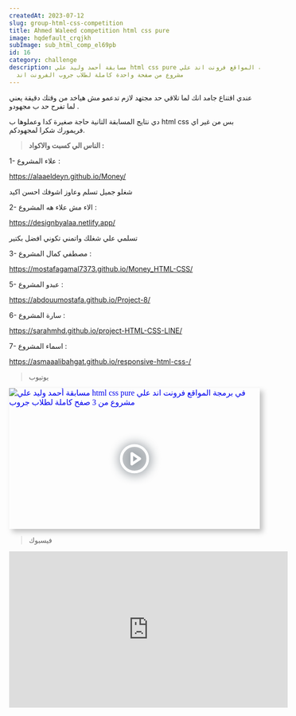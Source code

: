 ```yaml
---
createdAt: 2023-07-12
slug: group-html-css-competition
title: Ahmed Waleed competition html css pure
image: hqdefault_crqjkh
subImage: sub_html_comp_el69pb
id: 16
category: challenge
description: مسابقة أحمد وليد علي html css pure في برمجة المواقع فرونت اند علي
  مشروع من صفحة واحدة كاملة لطلاب جروب الفرونت اند
---
```

عندي اقتناع جامد انك لما تلاقي حد مجتهد لازم تدعمو مش هياخد من وقتك دقيقة يعني لما تفرح حد ب مجهودو .

دي نتايج المسابقة التانية حاجة صغيرة كدا وعملوها ب html css بس من غير اي فريمورك شكرا لمجهودكم.

> **ا﻿لناس الي كسبت والاكواد :**

1- علاء المشروع :

<https://alaaeldeyn.github.io/Money/>

شغلو جميل تسلم وعاوز اشوفك احسن اكيد

2- الاء مش علاء هه المشروع :

<https://designbyalaa.netlify.app/>

تسلمي علي شغلك واتمني تكوني افضل بكتير

3﻿- مصطفي كمال المشروع :

<https://mostafagamal7373.github.io/Money_HTML-CSS/>

5- عبدو المشروع :

<https://abdouumostafa.github.io/Project-8/>

6﻿- سارة المشروع :

<https://sarahmhd.github.io/project-HTML-CSS-LINE/>

7﻿- اسماء المشروع :

<https://asmaaalibahgat.github.io/responsive-html-css-/>

> ي﻿وتيوب

<div style="width:100%;max-width:800px;box-shadow:6px 6px 10px hsl(206.5,0%,75%)"><div style="position:relative;padding-bottom:56.15%;height:0;overflow:hidden"><iframe style="position:absolute;top:0;left:0;width:100%;height:100%;border:0" loading="lazy" srcdoc="<style>* {padding: 0;margin: 0;overflow: hidden;}body, html {height: 100%;}img, svg {position: absolute;width:100%;top: 0;bottom: 0;margin: auto;}svg {filter: drop-shadow(1px 1px 10px hsl(206.5, 70.7%, 8%));transition: all 250ms ease-in-out;}body:hover svg {filter: drop-shadow(1px 1px 10px hsl(206.5, 0%, 10%));transform: scale(1.2);}</style><a href='https://www.youtube.com/embed/vMVuYCEI-iw?autoplay=1'><img src='https://img.youtube.com/vi/vMVuYCEI-iw/hqdefault.jpg' alt='مسابقة أحمد وليد علي html css pure في برمجة المواقع فرونت اند علي مشروع من 3 صفح كاملة لطلاب جروب'>
<svg xmlns='http://www.w3.org/2000/svg' width='64' height='64' viewBox='0 0 24 24' fill='none' stroke='#ffffff' stroke-width='2' stroke-linecap='round' stroke-linejoin='round' class='feather feather-play-circle'><circle cx='12' cy='12' r='10'></circle><polygon points='10 8 16 12 10 16 10 8'></polygon></svg></a>" src="https://www.youtube.com/embed/vMVuYCEI-iw" title="مسابقة أحمد وليد علي html css pure في برمجة المواقع فرونت اند علي مشروع من 3 صفح كاملة لطلاب جروب" frameborder="0" allow="accelerometer; autoplay; clipboard-write; encrypted-media; gyroscope; picture-in-picture" allowfullscreen></iframe></div></div>

> ف﻿يسبوك

<iframe src="https://www.facebook.com/plugins/video.php?height=314&href=https%3A%2F%2Fwww.facebook.com%2FLiNePasha%2Fvideos%2F930032427913040%2F&show_text=false&width=560&t=0" width="560" height="314" style="border:none;overflow:hidden" scrolling="no" frameborder="0" allowfullscreen="true" allow="autoplay; clipboard-write; encrypted-media; picture-in-picture; web-share" allowFullScreen="true"></iframe>